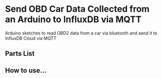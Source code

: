 # Send OBD Car Data Collected from an Arduino to InfluxDB via MQTT
Arduino sketches to read OBD2 data from a car via bluetooth and send it to InfluxDB Cloud via MQTT

## Parts List

## How to use...
